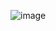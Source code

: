 
		
![image](https://github.com/kim2015hamhe/Anym/assets/151997230/0a2724f7-a7d8-47f5-ad2c-078a9b744967)
										
											
											
											
											
											
											
											
											
											
											
											
											
											
											
											
											
											
											
											
											
											
											
											
											
											
											
											
											
											
											
											
											
											
											
											
											
											
											
											
											
											
											
											
											
											
											
											
											
											
											
											
											
											
											
											
											
											
											
											
											
											
																		
											
											
											
											
											
											
											
											
											
											
											
											
											
											
											
											
											
											
											
											
											
											
											
											
											
											
											
											
											
											
											
											
											
											
											
											
											
											
											
											
											
											
											
											
											
											
											
											
											
											
											
											
											
											
											
											
											
											
											
											
											
											
											
											
											
											
											
											
											
											
											
											
											
											
											
											
											
											
											
											
											
											
											
											
											
											
											
											
											
											
											
											
											
											
											
											
											
											
											
											
											
											
											
											
											
											
								

					
											
											
											
											
											
											
											
											
											
											
											
											
											
											
											
											
											
											
											
											
											
											
											
											
											
											
											
											
											
											
											
											
											
											
											
											
											
											
											
											
											
											
											
											
											
											
